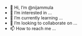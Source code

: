- 👋 Hi, I’m @nijammula
- 👀 I’m interested in ...
- 🌱 I’m currently learning ...
- 💞️ I’m looking to collaborate on ...
- 📫 How to reach me ...

<!---
nijammula/nijammula is a ✨ special ✨ repository because its `README.md` (this file) appears on your GitHub profile.
You can click the Preview link to take a look at your changes.
--->
